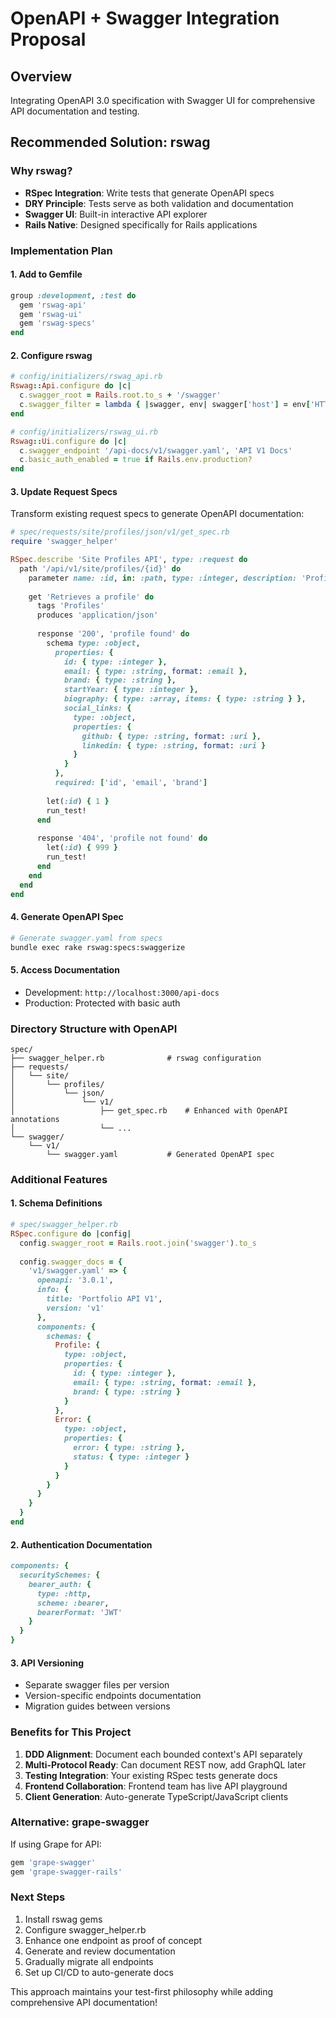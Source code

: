 # OpenAPI + Swagger Integration Proposal

## Overview
Integrating OpenAPI 3.0 specification with Swagger UI for comprehensive API documentation and testing.

## Recommended Solution: rswag

### Why rswag?
- **RSpec Integration**: Write tests that generate OpenAPI specs
- **DRY Principle**: Tests serve as both validation and documentation
- **Swagger UI**: Built-in interactive API explorer
- **Rails Native**: Designed specifically for Rails applications

### Implementation Plan

#### 1. Add to Gemfile
```ruby
group :development, :test do
  gem 'rswag-api'
  gem 'rswag-ui'
  gem 'rswag-specs'
end
```

#### 2. Configure rswag
```ruby
# config/initializers/rswag_api.rb
Rswag::Api.configure do |c|
  c.swagger_root = Rails.root.to_s + '/swagger'
  c.swagger_filter = lambda { |swagger, env| swagger['host'] = env['HTTP_HOST'] }
end

# config/initializers/rswag_ui.rb
Rswag::Ui.configure do |c|
  c.swagger_endpoint '/api-docs/v1/swagger.yaml', 'API V1 Docs'
  c.basic_auth_enabled = true if Rails.env.production?
end
```

#### 3. Update Request Specs
Transform existing request specs to generate OpenAPI documentation:

```ruby
# spec/requests/site/profiles/json/v1/get_spec.rb
require 'swagger_helper'

RSpec.describe 'Site Profiles API', type: :request do
  path '/api/v1/site/profiles/{id}' do
    parameter name: :id, in: :path, type: :integer, description: 'Profile ID'
    
    get 'Retrieves a profile' do
      tags 'Profiles'
      produces 'application/json'
      
      response '200', 'profile found' do
        schema type: :object,
          properties: {
            id: { type: :integer },
            email: { type: :string, format: :email },
            brand: { type: :string },
            startYear: { type: :integer },
            biography: { type: :array, items: { type: :string } },
            social_links: {
              type: :object,
              properties: {
                github: { type: :string, format: :uri },
                linkedin: { type: :string, format: :uri }
              }
            }
          },
          required: ['id', 'email', 'brand']
        
        let(:id) { 1 }
        run_test!
      end
      
      response '404', 'profile not found' do
        let(:id) { 999 }
        run_test!
      end
    end
  end
end
```

#### 4. Generate OpenAPI Spec
```bash
# Generate swagger.yaml from specs
bundle exec rake rswag:specs:swaggerize
```

#### 5. Access Documentation
- Development: `http://localhost:3000/api-docs`
- Production: Protected with basic auth

### Directory Structure with OpenAPI
```
spec/
├── swagger_helper.rb              # rswag configuration
├── requests/
│   └── site/
│       └── profiles/
│           └── json/
│               └── v1/
│                   ├── get_spec.rb    # Enhanced with OpenAPI annotations
│                   └── ...
└── swagger/
    └── v1/
        └── swagger.yaml           # Generated OpenAPI spec
```

### Additional Features

#### 1. Schema Definitions
```ruby
# spec/swagger_helper.rb
RSpec.configure do |config|
  config.swagger_root = Rails.root.join('swagger').to_s
  
  config.swagger_docs = {
    'v1/swagger.yaml' => {
      openapi: '3.0.1',
      info: {
        title: 'Portfolio API V1',
        version: 'v1'
      },
      components: {
        schemas: {
          Profile: {
            type: :object,
            properties: {
              id: { type: :integer },
              email: { type: :string, format: :email },
              brand: { type: :string }
            }
          },
          Error: {
            type: :object,
            properties: {
              error: { type: :string },
              status: { type: :integer }
            }
          }
        }
      }
    }
  }
end
```

#### 2. Authentication Documentation
```ruby
components: {
  securitySchemes: {
    bearer_auth: {
      type: :http,
      scheme: :bearer,
      bearerFormat: 'JWT'
    }
  }
}
```

#### 3. API Versioning
- Separate swagger files per version
- Version-specific endpoints documentation
- Migration guides between versions

### Benefits for This Project

1. **DDD Alignment**: Document each bounded context's API separately
2. **Multi-Protocol Ready**: Can document REST now, add GraphQL later
3. **Testing Integration**: Your existing RSpec tests generate docs
4. **Frontend Collaboration**: Frontend team has live API playground
5. **Client Generation**: Auto-generate TypeScript/JavaScript clients

### Alternative: grape-swagger
If using Grape for API:
```ruby
gem 'grape-swagger'
gem 'grape-swagger-rails'
```

### Next Steps
1. Install rswag gems
2. Configure swagger_helper.rb
3. Enhance one endpoint as proof of concept
4. Generate and review documentation
5. Gradually migrate all endpoints
6. Set up CI/CD to auto-generate docs

This approach maintains your test-first philosophy while adding comprehensive API documentation!
